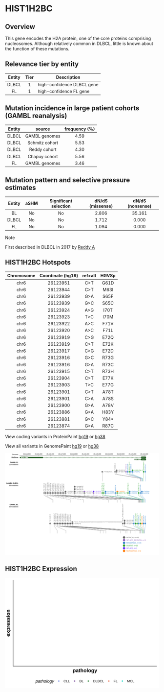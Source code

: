 # HIST1H2BC
## Overview
This gene encodes the H2A protein, one of the core proteins comprising nucleosomes. Although relatively common in DLBCL, little is known about the function of these mutations. 

## Relevance tier by entity

|Entity|Tier|Description               |
|:------:|:----:|--------------------------|
|DLBCL |1   |high-confidence DLBCL gene|
|FL    |1   |high-confidence FL gene   |

## Mutation incidence in large patient cohorts (GAMBL reanalysis)

|Entity|source        |frequency (%)|
|:------:|:--------------:|:-------------:|
|DLBCL |GAMBL genomes |4.59         |
|DLBCL |Schmitz cohort|5.53         |
|DLBCL |Reddy cohort  |4.30         |
|DLBCL |Chapuy cohort |5.56         |
|FL    |GAMBL genomes |3.46         |

## Mutation pattern and selective pressure estimates

|Entity|aSHM|Significant selection|dN/dS (missense)|dN/dS (nonsense)|
|:------:|:----:|:---------------------:|:----------------:|:----------------:|
|BL    |No  |No                   |2.806           |35.161          |
|DLBCL |No  |No                   |1.712           | 0.000          |
|FL    |No  |No                   |1.094           | 0.000          |


> [!NOTE]
> First described in DLBCL in 2017 by [Reddy A](https://pubmed.ncbi.nlm.nih.gov/28985567)


 ## HIST1H2BC Hotspots

| Chromosome |Coordinate (hg19) | ref>alt | HGVSp | 
 | :---:| :---: | :--: | :---: |
| chr6 | 26123951 | C>T | G61D |
| chr6 | 26123944 | C>T | M63I |
|chr6|26123939|G>A|S65F| 
|chr6|26123939|G>C|S65C| 
|chr6|26123924|A>G|I70T| 
|chr6|26123923|T>C|I70M| 
|chr6|26123922|A>C|F71V| 
|chr6|26123920|A>C|F71L| 
|chr6|26123919|C>G|E72Q| 
|chr6|26123919|C>T|E72K| 
|chr6|26123917|C>G|E72D| 
|chr6|26123916|G>C|R73G|
|chr6|26123916|G>A|R73C| 
|chr6|26123915|C>T|R73H| 
|chr6|26123904|C>T|E77K| 
|chr6|26123903|T>C|E77G| 
|chr6|26123901|C>T|A78T| 
|chr6|26123901|C>A|A78S| 
|chr6|26123900|G>A|A78V| 
| chr6 | 26123886 | G>A | H83Y |
| chr6 | 26123881 | G>C | Y84* |
| chr6 | 26123874 | G>A | R87C |

View coding variants in ProteinPaint [hg19](https://morinlab.github.io/LLMPP/GAMBL/HIST1H2BC_protein.html)  or [hg38](https://morinlab.github.io/LLMPP/GAMBL/HIST1H2BC_protein_hg38.html)

View all variants in GenomePaint [hg19](https://morinlab.github.io/LLMPP/GAMBL/HIST1H2BC.html)  or [hg38](https://morinlab.github.io/LLMPP/GAMBL/HIST1H2BC_hg38.html)

![image](images/proteinpaint/HIST1H2BC.svg)
## HIST1H2BC Expression
![image](images/gene_expression/HIST1H2BC_by_pathology.svg)
<!-- ORIGIN: reddyGeneticFunctionalDrivers2017 -->
